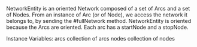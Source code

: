 NetworkEntity is an oriented Network composed of a set of Arcs and a set of Nodes.
From an instance of Arc (or of Node), we access the network it belongs to, by sending the #fullNetwork method.
NetworkEntity is oriented because the Arcs are oriented. Each arc has a startNode and a stopNode.

Instance Variables:
	arcs	<IndexedSet>	collection of arcs
	nodes	<IndexedSet>	collection of nodes

